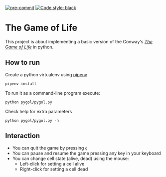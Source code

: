 [![pre-commit](https://img.shields.io/badge/pre--commit-enabled-brightgreen?logo=pre-commit&logoColor=white)](https://github.com/pre-commit/pre-commit)
[![Code style: black](https://img.shields.io/badge/code%20style-black-000000.svg)](https://github.com/psf/black)
# The Game of Life

This project is about implementing a basic version of the Conway's [_The Game of Life_][wiki-tgol] in python.

## How to run

Create a python virtualenv using [pipenv][pipenv-doc]

```shell script
pipenv install
```

To run it as a command-line program execute:

```shell script
python pygol/pygol.py
```

Check help for extra parameters

```shell script
python pygol/pygol.py -h
```

## Interaction

- You can quit the game by pressing `q`
- You can pause and resume the game pressing any key in your keyboard
- You can change cell state (alive, dead) using the mouse:
    - Left-click for setting a cell alive
    - Right-click for setting a cell dead

[wiki-tgol]: https://en.wikipedia.org/wiki/Conway%27s_Game_of_Life
[pipenv-doc]: https://pipenv.pypa.io/en/latest/
